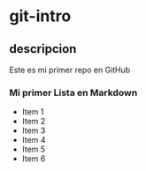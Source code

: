 # git-intro
## descripcion
Este es mi primer repo en GitHub

### Mi primer Lista en Markdown
- Item 1
- Item 2
- Item 3
- Item 4
- Item 5
- Item 6